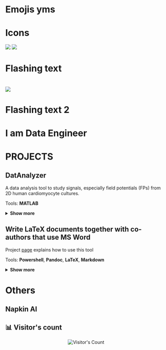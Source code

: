 <!-- # A-J Mäki, PhD & Life-Long Reseacher -->
<!-- ## 🛠️ Main Research Topics, Areas, and Tools -->

# Emojis yms
<!-- # 👋 Welcome! I'm **A-J Mäki** -->
# Icons
<!-- https://github.com/tandpfun/skill-icons#readme -->
<p align="left">
  <img src="https://skillicons.dev/icons?i=azure,postgres" />
  <img src="https://skillicons.dev/icons?i=python,powershell,bash" />
  <!-- <img src="https://skillicons.dev/icons?i=azure, adf,databricks,postgres" />
  <img src="https://skillicons.dev/icons?i=python,sql,spark,powershell,bash" /> -->
</p>

# Flashing text
<h1 align="left">
    <img src="https://readme-typing-svg.herokuapp.com/?font=Inter&size=48&center=false&vCenter=true&width=500&height=70&color=4493F8&duration=4000&lines=Moro!+Hello!+👋;I'm+A-J+Mäki,+PhD;Data+Engineer;Former+Postdoc;Life-Long+Researcher;" />
</h1>

# Flashing text 2
<h1>I am <span id="changing-text"></span></h1>

<style>
  @keyframes changeText {
    0%, 33%  { content: "Data Engineer"; }
    34%, 66% { content: "Lifelong Researcher"; }
    67%, 100% { content: "Data Nerd"; }
  }

  #changing-text::after {
    content: "Data Engineer"; /* Default text */
    animation: changeText 6s infinite;
  }
</style>



# PROJECTS
## DatAnalyzer
A data analysis tool to study signals, especially field potentials (FPs) from 2D human cardiomyocyte cultures. 

Tools: **MATLAB**

<details>
  <summary><strong>Show more</strong></summary>
  <p>
    Developed a method and tool (<em>DatAnalyzer</em>) to analyze field potential (FP) signals from 2D human induced pluripotent stem cell-derived cardiomyocyte (hiPSC-CM) cultures. Codes and a scientific paper freely available in[DatAnalyzer home page](https://github.com/AnaHill/DatAnalyzer) and publication _Opinion: The correct way to analyze FP signals_ in [Zenodo](https://doi.org/10.5281/zenodo.10205591 "Opinion: The correct way to analyze FP signals")
  </p>
  <p>
    I summarized how FP signals have been analyzed in various—sometimes even contradictory—ways in the literature and proposed my own method that could be considered.
  </p>
  <p>
    <img src="/pics/projects/DatAnalyzer.png" alt="DatAnalyzer in action" style="max-width: 100%; height: auto;">
  </p>
</details>


## Write LaTeX documents together with co-authors that use MS Word
Project [page](https://github.com/AnaHill/Write-LaTeX-documents-using-Word) explains how to use this tool

Tools: **Powershell**, **Pandoc**, **LaTeX**, **Markdown**

<details>
  <summary><strong>Show more</strong></summary>
  <p>
    Do you want to use LaTeX for your (scientific) paper but struggle because your co-authors, such as your supervisor, prefer Word? This tool is for you!
  </p>
  <p>
    Minimize the hassle of exporting files in different formats and copy-pasting text between LaTeX and Word, while still being able to write LaTeX documents and publish high-quality papers.
  </p>
  <p>
    For example, this paper, freely available 
    <a href="https://ieeexplore.ieee.org/document/10242335" target="_blank">here</a>, 
    was written using this tool:
  </p>
  <blockquote>
    <strong>A.-J. Mäki, J. T. Koivumäki, J. Hyttinen, and P. Kallio</strong><br>
    "Simulation-Based Study of Control Strategies for Beating of Human Cardiomyocyte Cultures,"<br>
    <em>IEEE Transactions on Automation Science and Engineering</em>,<br>
    DOI: <a href="https://doi.org/10.1109/TASE.2023.3309668" target="_blank">10.1109/TASE.2023.3309668</a>.
  </blockquote>
  <p>
    <img src="/pics/projects/write_latex_documents_with_Word.png" alt="How to write LaTeX documents using Word" style="max-width: 100%; height: auto;">
  </p>
</details>



# Others
## Napkin AI
<!--  
Using Napkin with something like these, created new profile pic
A-J Mäki is combosed of
- Personality
  - team player
  - curiosity
  - continuous learning
  - mentoring & tutoring
- Researcher
  - microfluidics
  - control engineering
  - data analysis
  - MATLAB & Simulink
  - FEM & COMSOL
- Data Consultant
  - Azure
  - ETL
  - Python
  - Databricks
  - PostgreSQL
  - DataOps
-->


## 📊 **Visitor's count**
<div align="center">   
  <img src="https://profile-counter.glitch.me/AnaHill/count.svg" alt="Visitor's Count" />
</div>